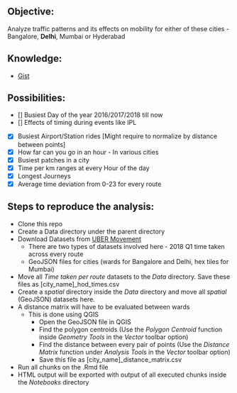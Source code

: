 
Objective:
------

Analyze traffic patterns and its effects on mobility for either of these cities - Bangalore, __Delhi__, Mumbai or Hyderabad

Knowledge: 
------

- [Gist](https://gist.github.com/apoorv74/7335567c375db67095e614997ee0eed3)


Possibilities:
------

- [] Busiest Day of the year 2016/2017/2018 till now
- [] Effects of timing during events like IPL
- [x] Busiest Airport/Station rides [Might require to normalize by distance between points]
- [x] How far can you go in an hour - In various cities
- [x] Busiest patches in a city
- [x] Time per km ranges at every Hour of the day
- [x] Longest Journeys
- [x] Average time deviation from 0-23 for every route

Steps to reproduce the analysis:
------

- Clone this repo
- Create a Data directory under the parent directory
- Download Datasets from [UBER Movement](https://movement.uber.com/explore/)
  - There are two types of datasets involved here - 2018 Q1 time taken across every route
  - GeoJSON files for cities (wards for Bangalore and Delhi, hex tiles for Mumbai)
- Move all _Time taken per route_ datasets to the _Data_ directory. Save these files as [city_name]_hod_times.csv
- Create a _spatial_ directory inside the _Data_ directory and move all _spatial_ (GeoJSON) datasets here.
- A distance matrix will have to be evaluated between wards
  - This is done using QGIS
    - Open the GeoJSON file in QGIS
    - Find the polygon centroids (Use the _Polygon Centroid_ function inside _Geometry Tools_ in the _Vector_ toolbar option)
    - Find the distance between every pair of points (Use the _Distance Matrix_ function under _Analysis Tools_ in the _Vector_ toolbar option)
    - Save this file as [city_name]_distance_matrix.csv
- Run all chunks on the .Rmd file
- HTML output will be exported with output of all executed chunks inside the _Notebooks_ directory